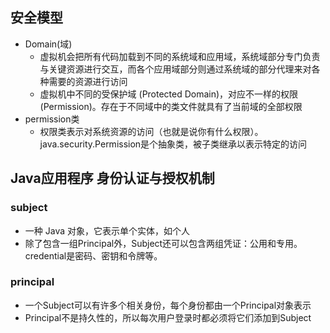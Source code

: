 ## 安全模型
- Domain(域)
  - 虚拟机会把所有代码加载到不同的系统域和应用域，系统域部分专门负责与关键资源进行交互，而各个应用域部分则通过系统域的部分代理来对各种需要的资源进行访问
  - 虚拟机中不同的受保护域 (Protected Domain)，对应不一样的权限 (Permission)。存在于不同域中的类文件就具有了当前域的全部权限
- permission类
  - 权限类表示对系统资源的访问（也就是说你有什么权限）。java.security.Permission是个抽象类，被子类继承以表示特定的访问
  
## Java应用程序 身份认证与授权机制
### subject
  - 一种 Java 对象，它表示单个实体，如个人
  - 除了包含一组Principal外，Subject还可以包含两组凭证：公用和专用。credential是密码、密钥和令牌等。
### principal
  - 一个Subject可以有许多个相关身份，每个身份都由一个Principal对象表示
  - Principal不是持久性的，所以每次用户登录时都必须将它们添加到Subject
